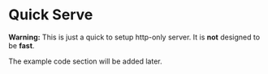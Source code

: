 # Quick Serve

**Warning:** This is just a quick to setup http-only server.
It is **not** designed to be **fast**.

The example code section will be added later.